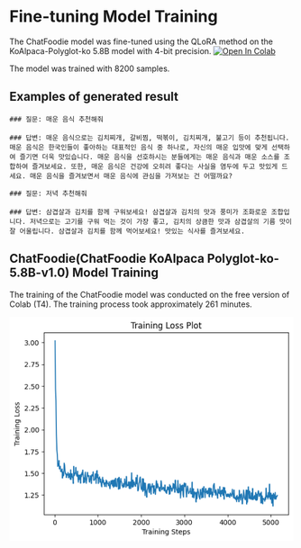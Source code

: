 # Fine-tuning Model Training

The ChatFoodie model was fine-tuned using the QLoRA method on the KoAlpaca-Polyglot-ko 5.8B model with 4-bit precision. 
[![Open In Colab](https://colab.research.google.com/assets/colab-badge.svg)](https://colab.research.google.com/github/jagaldol/chat-foodie/blob/dev/chatbot/fine-tuning/KoAlpaca_QLoRA_ChatFoodie_Model_FineTuning.ipynb)

The model was trained with 8200 samples. 

## Examples of generated result
```
### 질문: 매운 음식 추천해줘

### 답변: 매운 음식으로는 김치찌개, 갈비찜, 떡볶이, 김치찌개, 불고기 등이 추천됩니다. 매운 음식은 한국인들이 좋아하는 대표적인 음식 중 하나로, 자신의 매운 입맛에 맞게 선택하여 즐기면 더욱 맛있습니다. 매운 음식을 선호하시는 분들에게는 매운 음식과 매운 소스를 조합하여 즐겨보세요. 또한, 매운 음식은 건강에 오히려 좋다는 사실을 염두에 두고 맛있게 드세요. 매운 음식을 즐겨보면서 매운 음식에 관심을 가져보는 건 어떨까요?
```

```
### 질문: 저녁 추천해줘

### 답변: 삼겹살과 김치를 함께 구워보세요! 삼겹살과 김치의 맛과 풍미가 조화로운 조합입니다. 저녁으로는 고기를 구워 먹는 것이 가장 좋고, 김치의 상큼한 맛과 삼겹살의 기름 맛이 잘 어울립니다. 삼겹살과 김치를 함께 먹어보세요! 맛있는 식사를 즐겨보세요.
```

## ChatFoodie(ChatFoodie KoAlpaca Polyglot-ko-5.8B-v1.0) Model Training

The training of the ChatFoodie model was conducted on the free version of Colab (T4). The training process took approximately 261 minutes.

![Training Loss](./images/train-loss-5epoch.png)